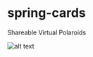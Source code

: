 # spring-cards
Shareable Virtual Polaroids

![alt text](https://res.cloudinary.com/yosuam19/image/upload/v1605702382/polaroid/polaroids_kylmue.gif)

